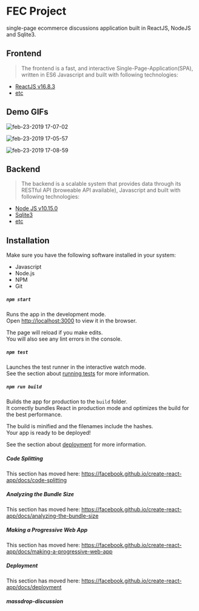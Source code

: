 # FEC Project


single-page ecommerce discussions application built in ReactJS, NodeJS and Sqlite3. 



## Frontend

> The frontend is a fast, and interactive Single-Page-Application(SPA), written in ES6 Javascript and built with following technologies:
- [ReactJS v16.8.3](http://reactjs.org "ReactJS v16.8.3")
- [etc](https://github.com/hrnyc20-agrabah/massdrop-discussion/blob/master/package.json "etc")


## Demo GIFs
![feb-23-2019 17-07-02](https://user-images.githubusercontent.com/43450544/53292219-7a1abd80-378d-11e9-8918-c6c92106f5fb.gif)


![feb-23-2019 17-05-57](https://user-images.githubusercontent.com/43450544/53292213-58213b00-378d-11e9-860d-f87e2fd4c85d.gif)


![feb-23-2019 17-08-59](https://user-images.githubusercontent.com/43450544/53292245-c239e000-378d-11e9-8692-2a570d935591.gif)


## Backend
> The backend is a scalable system that provides data through its RESTful API (broweable API available), Javascript and built with following technologies: 
- [Node JS v10.15.0](http://https://nodejs.org/en/ "Node JS v10.15.0")
- [Sqlite3](https://www.sqlite.org/index.html "Sqlite3")
- [etc](https://github.com/hrnyc20-agrabah/massdrop-discussion/blob/master/package.json "etc")



## Installation
Make sure you have the following software installed in your system:
- Javascript
- Node.js
- NPM 
- Git







##### `npm start`

Runs the app in the development mode.<br>
Open [http://localhost:3000](http://localhost:3000) to view it in the browser.

The page will reload if you make edits.<br>
You will also see any lint errors in the console.

#####  `npm test`

Launches the test runner in the interactive watch mode.<br>
See the section about [running tests](https://facebook.github.io/create-react-app/docs/running-tests) for more information.

#####  `npm run build`

Builds the app for production to the `build` folder.<br>
It correctly bundles React in production mode and optimizes the build for the best performance.

The build is minified and the filenames include the hashes.<br>
Your app is ready to be deployed!

See the section about [deployment](https://facebook.github.io/create-react-app/docs/deployment) for more information.


#####  Code Splitting

This section has moved here: https://facebook.github.io/create-react-app/docs/code-splitting

#####  Analyzing the Bundle Size

This section has moved here: https://facebook.github.io/create-react-app/docs/analyzing-the-bundle-size

#####  Making a Progressive Web App

This section has moved here: https://facebook.github.io/create-react-app/docs/making-a-progressive-web-app


#####  Deployment

This section has moved here: https://facebook.github.io/create-react-app/docs/deployment


#####  massdrop-discussion
